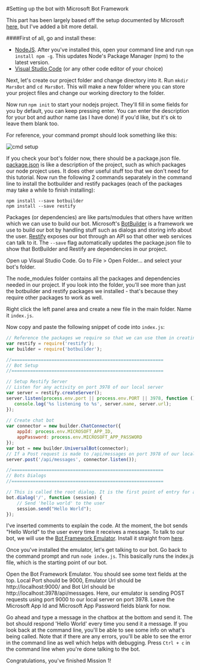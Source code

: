 #Setting up the bot with Microsoft Bot Framework

This part has been largely based off the setup documented by Microsoft [here](https://docs.botframework.com/en-us/node/builder/overview/#navtitle), but I've added a bit more detail. 

####First of all, go and install these:
- [NodeJS](https://nodejs.org/en/). After you've installed this, open your command line and run `npm install npm -g`. This updates Node's Package Manager (npm) to the latest version.
- [Visual Studio Code](https://code.visualstudio.com/) (or any other code editor of your choice)

Next, let's create our project folder and change directory into it. Run `mkdir MarsBot` and `cd MarsBot`. This will make a new folder where you can store your project files and change our working directory to the folder.

Now run `npm init` to start your nodejs project. They'll fill in some fields for you by default, you can keep pressing enter. You can enter the description for your bot and author name (as I have done) if you'd like, but it's ok to leave them blank too. 

For reference, your command prompt should look something like this:

![cmd setup](https://raw.githubusercontent.com/alyssaong1/Bot-Framework-HOL/master/Images/Mission1/setupcmd.PNG)

If you check your bot's folder now, there should be a package.json file. [package.json](https://docs.npmjs.com/files/package.json) is like a description of the project, such as which packages our node project uses. It does other useful stuff too that we don't need for this tutorial. Now run the following 2 commands separately in the command line to install the botbuilder and restify packages (each of the packages may take a while to finish installing):

```shell
npm install --save botbuilder
npm install --save restify
```

Packages (or dependencies) are like parts/modules that others have written which we can use to build our bot. Microsoft's [BotBuilder](https://www.npmjs.com/package/botbuilder) is a framework we use to build our bot by handling stuff such as dialogs and storing info about the user. [Restify](https://www.npmjs.com/package/restify) exposes our bot through an API so that other web services can talk to it. The `--save` flag automatically updates the package.json file to show that BotBuilder and Restify are dependencies in our project.

Open up Visual Studio Code. Go to File > Open Folder... and select your bot's folder.

The node_modules folder contains all the packages and dependencies needed in our project. If you look into the folder, you'll see more than just the botbuilder and restify packages we installed - that's because they require other packages to work as well.

Right click the left panel area and create a new file in the main folder. Name it `index.js`.

Now copy and paste the following snippet of code into `index.js`:

```js
// Reference the packages we require so that we can use them in creating the bot
var restify = require('restify');
var builder = require('botbuilder');

//=========================================================
// Bot Setup
//=========================================================

// Setup Restify Server
// Listen for any activity on port 3978 of our local server
var server = restify.createServer();
server.listen(process.env.port || process.env.PORT || 3978, function () {
   console.log('%s listening to %s', server.name, server.url); 
});
  
// Create chat bot
var connector = new builder.ChatConnector({
    appId: process.env.MICROSOFT_APP_ID,
    appPassword: process.env.MICROSOFT_APP_PASSWORD
});
var bot = new builder.UniversalBot(connector);
// If a Post request is made to /api/messages on port 3978 of our local server, then we pass it to the bot connector to handle
server.post('/api/messages', connector.listen());

//=========================================================
// Bots Dialogs
//=========================================================

// This is called the root dialog. It is the first point of entry for any message the bot receives
bot.dialog('/', function (session) {
    // Send 'hello world' to the user
    session.send("Hello World");
});
```

I've inserted comments to explain the code. At the moment, the bot sends "Hello World" to the user every time it receives a message. To talk to our bot, we will use the [Bot Framework Emulator](https://docs.botframework.com/en-us/tools/bot-framework-emulator/). Install it straight from [here](https://emulator.botframework.com). 

Once you've installed the emulator, let's get talking to our bot. Go back to the command prompt and run `node index.js`. This basically runs the index.js file, which is the starting point of our bot.

Open the Bot Framework Emulator. You should see some text fields at the top. Local Port should be 9000, Emulator Url should be http://localhost:9000/ and Bot Url should be http://localhost:3978/api/messages.
Here, our emulator is sending POST requests using port 9000 to our local server on port 3978. Leave the Microsoft App Id and Microsoft App Password fields blank for now.

Go ahead and type a message in the chatbox at the bottom and send it. The bot should respond 'Hello World' every time you send it a message. If you look back at the command line, you'll be able to see some info on what's being called. Note that if there are any errors, you'll be able to see the error in the command line as well which helps with debugging. Press `Ctrl + c` in the command line when you're done talking to the bot. 

Congratulations, you've finished Mission 1! 
